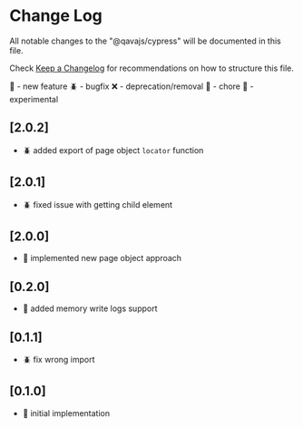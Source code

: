 # Change Log

All notable changes to the "@qavajs/cypress" will be documented in this file.

Check [Keep a Changelog](http://keepachangelog.com/) for recommendations on how to structure this file.

:rocket: - new feature
:beetle: - bugfix
:x: - deprecation/removal
:pencil: - chore
:microscope: - experimental

## [2.0.2]
- :beetle: added export of page object `locator` function

## [2.0.1]
- :beetle: fixed issue with getting child element

## [2.0.0]
- :rocket: implemented new page object approach

## [0.2.0]
- :rocket: added memory write logs support

## [0.1.1]
- :beetle: fix wrong import

## [0.1.0]
- :rocket: initial implementation

